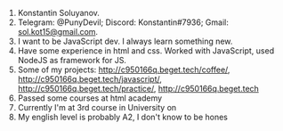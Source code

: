 1. Konstantin Soluyanov.
2. Telegram: @PunyDevil; Discord: Konstantin#7936; Gmail: sol.kot15@gmail.com.
3. I want to be JavaScript dev. I always learn something new.
4. Have some experience in html and css. Worked with JavaScript, used NodeJS as framework for JS.
5. Some of my projects: http://c950166q.beget.tech/coffee/, http://c950166q.beget.tech/javascript/, http://c950166q.beget.tech/practice/, http://c950166q.beget.tech
6. Passed some courses at html academy
7. Currently I'm at 3rd course in University on
8. My english level is probably A2, I don't know to be hones